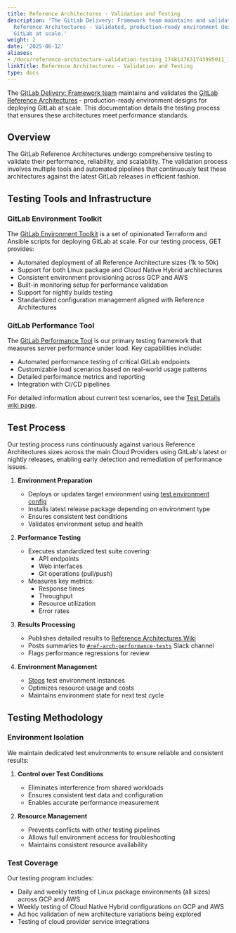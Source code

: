 ```yaml
---
title: Reference Architectures - Validation and Testing
description: 'The GitLab Delivery: Framework team maintains and validates the GitLab
  Reference Architectures - Validated, production-ready environment designs for deploying
  GitLab at scale.'
weight: 2
date: '2025-06-12'
aliases:
- /docs/reference-architecture-validation-testing_1748147631743995011_1_1/
linkTitle: Reference Architectures - Validation and Testing
type: docs
---
```


The [GitLab Delivery: Framework team](_index.md) maintains and validates the [GitLab Reference Architectures](https://docs.gitlab.com/administration/reference_architectures) - production-ready environment designs for deploying GitLab at scale. This documentation details the testing process that ensures these architectures meet performance standards.

## Overview

The GitLab Reference Architectures undergo comprehensive testing to validate their performance, reliability, and scalability. The validation process involves multiple tools and automated pipelines that continuously test these architectures against the latest GitLab releases in efficient fashion.

## Testing Tools and Infrastructure

### GitLab Environment Toolkit

The [GitLab Environment Toolkit](https://gitlab.com/gitlab-org/gitlab-environment-toolkit) is a set of opinionated Terraform and Ansible scripts for deploying GitLab at scale. For our testing process, GET provides:

- Automated deployment of all Reference Architecture sizes (1k to 50k)
- Support for both Linux package and Cloud Native Hybrid architectures
- Consistent environment provisioning across GCP and AWS
- Built-in monitoring setup for performance validation
- Support for nightly builds testing
- Standardized configuration management aligned with Reference Architectures

### GitLab Performance Tool

The [GitLab Performance Tool](https://gitlab.com/gitlab-org/quality/performance) is our primary testing framework that measures server performance under load. Key capabilities include:

- Automated performance testing of critical GitLab endpoints
- Customizable load scenarios based on real-world usage patterns
- Detailed performance metrics and reporting
- Integration with CI/CD pipelines

For detailed information about current test scenarios, see the [Test Details wiki page](https://gitlab.com/gitlab-org/quality/performance/wikis/current-test-details).

## Test Process

Our testing process runs continuously against various Reference Architectures sizes across the main Cloud Providers using GitLab's latest or nightly releases, enabling early detection and remediation of performance issues.

1. **Environment Preparation**
   - Deploys or updates target environment using [test environment config](https://gitlab.com/gitlab-com/gl-infra/software-delivery/framework/get-environments/ra-test-environments)
   - Installs latest release package depending on environment type
   - Ensures consistent test conditions
   - Validates environment setup and health

2. **Performance Testing**
   - Executes standardized test suite covering:
     - API endpoints
     - Web interfaces
     - Git operations (pull/push)
   - Measures key metrics:
     - Response times
     - Throughput
     - Resource utilization
     - Error rates

3. **Results Processing**
   - Publishes detailed results to [Reference Architectures Wiki](https://gitlab.com/gitlab-org/reference-architectures/-/wikis/home/Benchmarks/Latest)
   - Posts summaries to [`#ref-arch-performance-tests`](https://gitlab.slack.com/archives/CH8J9EG49) Slack channel
   - Flags performance regressions for review

4. **Environment Management**
   - [Stops](https://cloud.google.com/compute/docs/instances/stop-start-instance) test environment instances
   - Optimizes resource usage and costs
   - Maintains environment state for next test cycle

## Testing Methodology

### Environment Isolation

We maintain dedicated test environments to ensure reliable and consistent results:

1. **Control over Test Conditions**
   - Eliminates interference from shared workloads
   - Ensures consistent test data and configuration
   - Enables accurate performance measurement

2. **Resource Management**
   - Prevents conflicts with other testing pipelines
   - Allows full environment access for troubleshooting
   - Maintains consistent resource availability

### Test Coverage

Our testing program includes:

- Daily and weekly testing of Linux package environments (all sizes) across GCP and AWS
- Weekly testing of Cloud Native Hybrid configurations on GCP and AWS
- Ad hoc validation of new architecture variations being explored
- Testing of cloud provider service integrations
